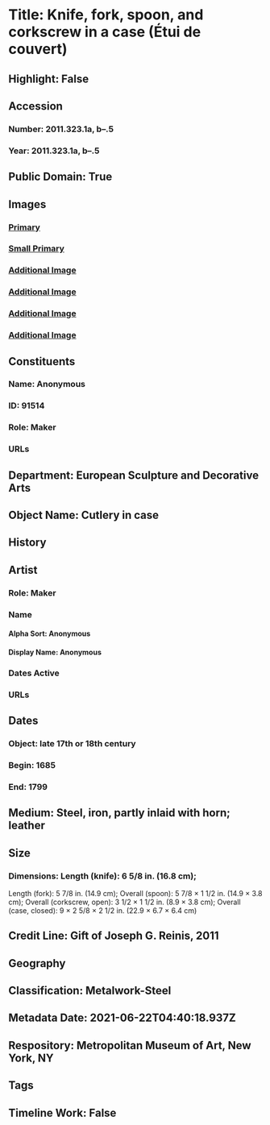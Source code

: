 # Title: Knife, fork, spoon, and corkscrew in a case (Étui de couvert)
## Highlight: False
## Accession
### Number: 2011.323.1a, b–.5
### Year: 2011.323.1a, b–.5
## Public Domain: True
## Images
### [Primary](https://images.metmuseum.org/CRDImages/es/original/DP-21041-176.jpg)
### [Small Primary](https://images.metmuseum.org/CRDImages/es/web-large/DP-21041-176.jpg)
### [Additional Image](https://images.metmuseum.org/CRDImages/es/original/DP-21041-202.jpg)
### [Additional Image](https://images.metmuseum.org/CRDImages/es/original/DP-21041-175.jpg)
### [Additional Image](https://images.metmuseum.org/CRDImages/es/original/SF2011_323_2ab-5.jpg)
### [Additional Image](https://images.metmuseum.org/CRDImages/es/original/SF2011_323_2a_mark.jpg)
## Constituents
### Name: Anonymous
### ID: 91514
### Role: Maker
### URLs
## Department: European Sculpture and Decorative Arts
## Object Name: Cutlery in case
## History
## Artist
### Role: Maker
### Name
#### Alpha Sort: Anonymous
#### Display Name: Anonymous
### Dates Active
### URLs
## Dates
### Object: late 17th or 18th century
### Begin: 1685
### End: 1799
## Medium: Steel, iron, partly inlaid with horn; leather
## Size
### Dimensions: Length (knife): 6 5/8 in. (16.8 cm);
Length (fork): 5 7/8 in. (14.9 cm);
Overall (spoon): 5 7/8 × 1 1/2 in. (14.9 × 3.8 cm);
Overall (corkscrew, open): 3 1/2 × 1 1/2 in. (8.9 × 3.8 cm);
Overall (case, closed): 9 × 2 5/8 × 2 1/2 in. (22.9 × 6.7 × 6.4 cm)
## Credit Line: Gift of Joseph G. Reinis, 2011
## Geography
## Classification: Metalwork-Steel
## Metadata Date: 2021-06-22T04:40:18.937Z
## Respository: Metropolitan Museum of Art, New York, NY
## Tags
## Timeline Work: False